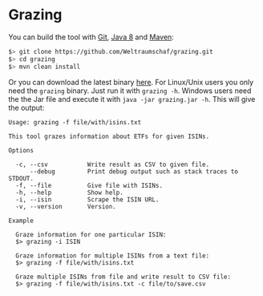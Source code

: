 # Grazing

You can build the tool with [Git][git], [Java 8][jdk] and [Maven][mvn]:

```bash
$> git clone https://github.com/Weltraumschaf/grazing.git
$> cd grazing
$> mvn clean install
```

Or you can download the latest binary [here][bin]. For Linux/Unix users you only need the `grazing` binary. Just run it with `grazing -h`. Windows users need the the Jar file and execute it with `java -jar grazing.jar -h`. This will give the output:

```
Usage: grazing -f file/with/isins.txt

This tool grazes information about ETFs for given ISINs.

Options

  -c, --csv           Write result as CSV to given file.
      --debug         Print debug output such as stack traces to STDOUT.
  -f, --file          Give file with ISINs.
  -h, --help          Show help.
  -i, --isin          Scrape the ISIN URL.
  -v, --version       Version.

Example

  Graze information for one particular ISIN:
  $> grazing -i ISIN

  Graze information for multiple ISINs from a text file:
  $> grazing -f file/with/isins.txt

  Graze multiple ISINs from file and write result to CSV file:
  $> grazing -f file/with/isins.txt -c file/to/save.csv
```

[git]:  https://git-scm.com/downloads
[jdk]:  http://www.oracle.com/technetwork/java/javase/downloads/jdk8-downloads-2133151.html
[jre]:  http://www.oracle.com/technetwork/java/javase/downloads/jre8-downloads-2133155.html
[mvn]:  https://maven.apache.org/download.cgi?Preferred=ftp%3A%2F%2Fmirror.reverse.net%2Fpub%2Fapache%2F
[bin]:  https://ci.weltraumschaf.de/job/grazing/lastSuccessfulBuild/artifact/target/grazing-1.0.0-SNAPSHOT.zip
